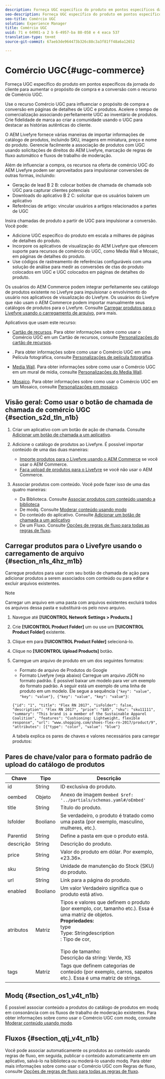 ```yaml
---
description: Forneça UGC específico do produto em pontos específicos da jornada do cliente para aumentar o propósito de compra e a conversão com o recurso de Comércio UGC.
seo-description: Forneça UGC específico do produto em pontos específicos da jornada do cliente para aumentar o propósito de compra e a conversão com o recurso de Comércio UGC.
seo-title: Comércio UGC
solution: Experience Manager
title: Comércio UGC
uuid: 71 e 64901-a 2 b 6-4957-ba 88-058 e 4 eaca 537
translation-type: tm+mt
source-git-commit: 67aeb3de964473b326c88c3a3f81ff48a6a12652

---
```



# Comércio UGC{#ugc-commerce}

Forneça UGC específico do produto em pontos específicos da jornada do cliente para aumentar o propósito de compra e a conversão com o recurso de Comércio UGC.

Use o recurso Comércio UGC para influenciar o propósito de compra e conversão em páginas de detalhes de UGC e produtos. Acelere o tempo de comercialização associando perfeitamente UGC ao inventário de produtos. Crie fidelidade de marca ao criar a comunidade usando o UGC para destacar as histórias autênticas do cliente.

O AEM Livefyre fornece várias maneiras de importar informações de catálogo de produtos, incluindo SKU, imagens em miniatura, preço e nome do produto. Gerencie facilmente a associação de produtos com UGC usando solicitações de direitos do AEM Livefyre, marcação de regras de fluxo automático e fluxos de trabalho de moderação.

Além de influenciar a compra, os recursos na oferta de comércio UGC do AEM Livefyre podem ser aproveitados para impulsionar conversões de outras formas, incluindo:

* Geração de lead B 2 B: colocar botões de chamada de chamada sob UGC para capturar clientes potenciais
* Downloads do aplicativo B 2 C: solicitar que os usuários baixem um aplicativo
* Referências de artigo: vincular usuários a artigos relacionados a partes de UGC

Insira chamadas de produto a partir de UGC para impulsionar a conversão. Você pode:

* Adicione UGC específico do produto em escala a milhares de páginas de detalhes do produto.
* Incorpore os aplicativos de visualização do AEM Livefyre que oferecem suporte para recursos de comércio do UGC, como Media Wall e Mosaic, em páginas de detalhes do produto.
* Use códigos de rastreamento de referências configuráveis com uma solução de análise para medir as conversões de ctas do produto colocados em UGC e UGC colocados em páginas de detalhes do produto.

Os usuários do AEM Commerce podem integrar perfeitamente seu catálogo de produtos existente no Livefyre para impulsionar o envolvimento do usuário nos aplicativos de visualização do Livefyre. Os usuários do Livefyre que não usam o AEM Commerce podem importar manualmente seus catálogos de produtos para o Livefyre. Consulte [Carregar produtos para o Livefyre usando o carregamento de arquivo](/help/using/c-features-livefyre/c-ugc-commerce.md), para mais.

Aplicativos que usam este recurso:

* [Cartão de recursos](../c-about-apps/c-feature-card-app/c-feature-card-app.md#c_feature_card_app). Para obter informações sobre como usar o Comércio UGC em um Cartão de recursos, consulte [Personalizações do cartão de recursos](../c-about-apps/c-feature-card-app/c-feature-card-app.md#section_uds_gzm_5y).

* [](../c-about-apps/c-filmstrip-app/c-filmstrip-app.md#concept_jpc_n2j_jbb). Para obter informações sobre como usar o Comércio UGC em uma Película fotográfica, consulte [Personalizações de película fotográfica](../c-about-apps/c-filmstrip-app/c-filmstrip-customizations.md#c_filmstrip_customizations).

* [Media Wall](../c-about-apps/c-media-wall-app/c-media-wall-app.md#c_media_wall_app). Para obter informações sobre como usar o Comércio UGC em um mural de mídia, consulte [Personalizações do Media Wall](../c-about-apps/c-media-wall-app/r-media-wall-customizations.md#r_media_wall_customizations).

* [Mosaico](../c-about-apps/c-mosaic-app/c-mosaic-app.md#c_mosaic_app). Para obter informações sobre como usar o Comércio UGC em um Mosaico, consulte [Personalizações em mosaico](../c-about-apps/c-mosaic-app/c-mosaic-customizations.md#c_mosaic_customizations).

## Visão geral: Como usar o botão de chamada de chamada de comércio UGC {#section_s2d_tln_n1b}

1. Criar um aplicativo com um botão de ação de chamada. Consulte [Adicionar um botão de chamada a um aplicativo](/help/using/c-features-livefyre/c-call-to-action-button.md#task_36190DD1C8204C7793CB7EEA379C2155).
1. Adicione o catálogo de produtos ao Livefyre. É possível importar conteúdo de uma das duas maneiras:

   * [Importe produtos para o Livefyre usando o AEM Commerce](https://helpx.adobe.com/experience-manager/6-4/sites/administering/using/livefyre.html) se você usar o AEM Commerce.
   * [Faça upload de produtos para o Livefyre](/help/using/c-features-livefyre/c-ugc-commerce.md) se você não usar o AEM Commerce.

1. Associar produtos com conteúdo. Você pode fazer isso de uma das quatro maneiras:

   * Da Biblioteca. Consulte [Associar produtos com conteúdo usando a biblioteca](../c-library/t-associate-products-with-content-using-the-library.md#t_associate_products_with_content_using_the_library)
   * De modq. Consulte [Moderar conteúdo usando modq](/help/using/c-features-livefyre/c-about-moderation/c-modq.md)
   * Do conteúdo do aplicativo. Consulte [Adicionar um botão de chamada a um aplicativo](/help/using/c-features-livefyre/c-call-to-action-button.md)
   * De um Fluxo. Consulte [Opções de regras de fluxo para todas as regras de fluxo](../c-streams/c-stream-rule-options-for-all-stream-rules.md#c_stream_rule_options_for_all_stream_rules).

## Carregar produtos para o Livefyre usando o carregamento de arquivo {#section_n1s_4hz_m1b}

Carregue produtos para usar com seu botão de chamada de ação para adicionar produtos a serem associados com conteúdo ou para editar e excluir arquivos existentes.

>[!NOTE]
>
>Carregar um arquivo em uma pasta com arquivos existentes excluirá todos os arquivos dessa pasta e substituirá-os pelo novo arquivo.

1. Navegue até **[!UICONTROL Network Settings > Products.]**
1. Crie **[!UICONTROL Product Folder]** um ou use um **[!UICONTROL Product Folder]** existente.

1. Clique em para **[!UICONTROL Product Folder]** selecioná-lo.
1. Clique no **[!UICONTROL Upload Products]** botão.
1. Carregue um arquivo de produto em um dos seguintes formatos:

   * Formato de arquivo de Produtos do Google
   * Formato Livefyre (veja abaixo)
   Carregue um arquivo JSON no formato padrão. É possível baixar um modelo para ver um exemplo do formato padrão. A seguir está um exemplo de uma linha de produto em um modelo. Ele segue a sequência `{"key": "value", "key": "value"}, {"key": "value", "key": "value"}`:

   ```
   {"id": "1", "title": "Flex RN 2017", "isFolder": false, "description": "Flex RN 2017", "price": "$85", "sku": "sku11111", "summary": "This brand is a member of the Sustainable Apparel Coalition", "features": "Cushioning: Lightweight, flexible response", "url": "www.shopping.com/shoes-flex-rn-2017/product/9", "attributes": [{"type": "color", "value": "blue"}
   ```

   A tabela explica os pares de chaves e valores necessários para carregar produtos:

## Pares de chave/valor para o formato padrão de upload do catálogo de produtos

| Chave | Tipo | Descrição |
|--- |--- |--- |
| id | String | ID exclusiva do produto. |
| oembed | Objeto | Anexo de imagem `0embed $ref: '../partials/schemas.yaml#/oEmbed'` |
| title | String | Título do produto. |
| Isfolder | Booliano | Se verdadeiro, o produto é tratado como uma pasta (por exemplo, masculino, mulheres, etc.). |
| Parentid | String | Define a pasta em que o produto está. |
| descrição | String | Descrição do produto. |
| price | String | Valor do produto em dólar. Por exemplo, «23.36». |
| sku | String | Unidade de manutenção do Stock (SKU) do produto. |
| url | String | Link para a página do produto. |
| enabled | Booliano | Um valor Verdadeiro significa que o produto está ativo. |
| atributos | Matriz | Tipos e valores que definem o produto (por exemplo, cor, tamanho etc.). Essa é uma matriz de objetos.</br>**Propriedades:**</br>type </br>Type: Stringdescription</br>: Tipo de cor, </br></br>Tipo de tamanho: </br>Descrição da string: Verde, XS |
| tags | Matriz | Tags que definem categorias de conteúdo (por exemplo, carros, sapatos etc.). Essa é uma matriz de strings. |

## Modq {#section_os1_v4t_n1b}

É possível associar conteúdo a produtos do catálogo de produtos em modq em consonância com os fluxos de trabalho de moderação existentes. Para obter informações sobre como usar o Comércio UGC com modq, consulte [Moderar conteúdo usando modq](/help/using/c-features-livefyre/c-about-moderation/c-moderate-content-using-app-content.md).

## Fluxos {#section_qtj_v4t_n1b}

Você pode associar automaticamente os produtos ao conteúdo usando regras de fluxo, em seguida, publicar o conteúdo automaticamente em um aplicativo, salvá-lo na biblioteca ou moderá-lo usando modq. Para obter mais informações sobre como usar o Comércio UGC com Regras de fluxo, consulte [Opções de regras de fluxo para todas as regras de fluxo](../c-streams/c-stream-rule-options-for-all-stream-rules.md#c_stream_rule_options_for_all_stream_rules).
